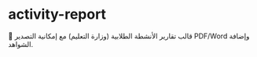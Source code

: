 # activity-report
📄 قالب تقارير الأنشطة الطلابية (وزارة التعليم) مع إمكانية التصدير PDF/Word وإضافة الشواهد.
